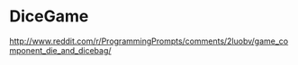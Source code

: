 DiceGame
========

http://www.reddit.com/r/ProgrammingPrompts/comments/2luobv/game_component_die_and_dicebag/
